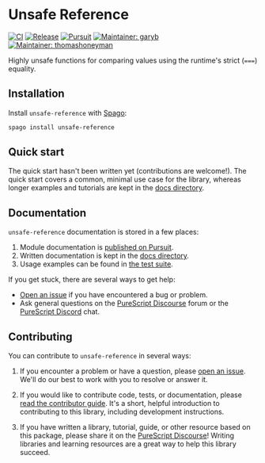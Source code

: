 # Unsafe Reference

[![CI](https://github.com/purescript-contrib/purescript-unsafe-reference/workflows/CI/badge.svg?branch=main)](https://github.com/purescript-contrib/purescript-unsafe-reference/actions?query=workflow%3ACI+branch%3Amain)
[![Release](https://img.shields.io/github/release/purescript-contrib/purescript-unsafe-reference.svg)](https://github.com/purescript-contrib/purescript-unsafe-reference/releases)
[![Pursuit](https://pursuit.purescript.org/packages/purescript-unsafe-reference/badge)](https://pursuit.purescript.org/packages/purescript-unsafe-reference)
[![Maintainer: garyb](https://img.shields.io/badge/maintainer-garyb-teal.svg)](https://github.com/garyb)
[![Maintainer: thomashoneyman](https://img.shields.io/badge/maintainer-thomashoneyman-teal.svg)](https://github.com/thomashoneyman)

Highly unsafe functions for comparing values using the runtime's strict (`===`) equality.

## Installation

Install `unsafe-reference` with [Spago](https://github.com/purescript/spago):

```sh
spago install unsafe-reference
```

## Quick start

The quick start hasn't been written yet (contributions are welcome!). The quick start covers a common, minimal use case for the library, whereas longer examples and tutorials are kept in the [docs directory](./docs).

## Documentation

`unsafe-reference` documentation is stored in a few places:

1. Module documentation is [published on Pursuit](https://pursuit.purescript.org/packages/purescript-unsafe-reference).
2. Written documentation is kept in the [docs directory](./docs).
3. Usage examples can be found in [the test suite](./test).

If you get stuck, there are several ways to get help:

- [Open an issue](https://github.com/purescript-contrib/purescript-unsafe-reference/issues) if you have encountered a bug or problem.
- Ask general questions on the [PureScript Discourse](https://discourse.purescript.org) forum or the [PureScript Discord](https://discord.com/invite/sMqwYUbvz6) chat.

## Contributing

You can contribute to `unsafe-reference` in several ways:

1. If you encounter a problem or have a question, please [open an issue](https://github.com/purescript-contrib/purescript-unsafe-reference/issues). We'll do our best to work with you to resolve or answer it.

2. If you would like to contribute code, tests, or documentation, please [read the contributor guide](./CONTRIBUTING.md). It's a short, helpful introduction to contributing to this library, including development instructions.

3. If you have written a library, tutorial, guide, or other resource based on this package, please share it on the [PureScript Discourse](https://discourse.purescript.org)! Writing libraries and learning resources are a great way to help this library succeed.
